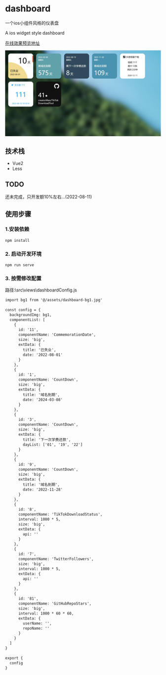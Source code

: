 # dashboard
一个ios小组件风格的仪表盘

A ios widget style dashboard

<a href="https://creatormao.github.io/dashboard/#/" target="_blank">在线效果预览地址</a>


<img src="./src/assets/example.jpg"></img>


## 技术栈
- Vue2
- Less

## TODO
还未完成，只开发额10%左右...(2022-08-11)

## 使用步骤

### 1.安装依赖
```
npm install
```

### 2. 启动开发环境

```
npm run serve
```

### 3. 按需修改配置

路径:\src\views\dashboardConfig.js

```
import bg1 from '@/assets/dashboard-bg1.jpg'

const config = {
  backgroundImg: bg1,
  componentList: [
    {
      id: '11',
      componentName: 'CommemorationDate',
      size: 'big',
      extData: {
        title: '已失业',
        date: '2022-08-01'
      }
    },
    {
      id: '1',
      componentName: 'CountDown',
      size: 'big',
      extData: {
        title: '域名到期',
        date: '2024-03-08'
      }
    },
    {
      id: '3',
      componentName: 'CountDown',
      size: 'big',
      extData: {
        title: '下一次学费还款',
        dayList: ['01', '19', '22']
      }
    },
    {
      id: '9',
      componentName: 'CountDown',
      size: 'big',
      extData: {
        title: '域名到期',
        date: '2022-11-28'
      }
    },
    {
      id: '8',
      componentName: 'TikTokDownloadStatus',
      interval: 1000 * 5,
      size: 'big',
      extData: {
        api: ''
      }
    },
    {
      id: '7',
      componentName: 'TwitterFollowers',
      size: 'big',
      interval: 1000 * 5,
      extData: {
        api: ''
      }
    },
    {
      id: '81',
      componentName: 'GitHubRepoStars',
      size: 'big',
      interval: 1000 * 60 * 60,
      extData: {
        userName: '',
        repoName: ''
      }
    }
  ]
}

export {
  config
}
```
